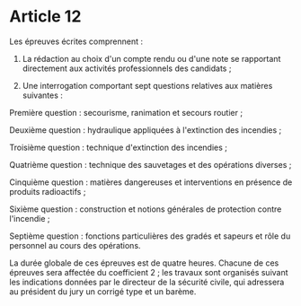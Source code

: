 # Article 12

Les épreuves écrites comprennent :

1. La rédaction au choix d'un compte rendu ou d'une note se rapportant directement aux activités professionnels des candidats ;

2. Une interrogation comportant sept questions relatives aux matières suivantes :

Première question : secourisme, ranimation et secours routier ;

Deuxième question : hydraulique appliquées à l'extinction des incendies ;

Troisième question : technique d'extinction des incendies ;

Quatrième question : technique des sauvetages et des opérations diverses ;

Cinquième question : matières dangereuses et interventions en présence de produits radioactifs ;

Sixième question : construction et notions générales de protection contre l'incendie ;

Septième question : fonctions particulières des gradés et sapeurs et rôle du personnel au cours des opérations.

La durée globale de ces épreuves est de quatre heures. Chacune de ces épreuves sera affectée du coefficient 2 ; les travaux sont organisés suivant les indications données par le directeur de la sécurité civile, qui adressera au président du jury un corrigé type et un barème.
